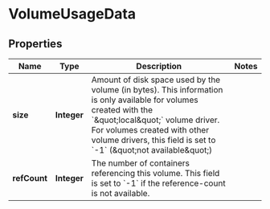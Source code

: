 
# VolumeUsageData

## Properties
Name | Type | Description | Notes
------------ | ------------- | ------------- | -------------
**size** | **Integer** | Amount of disk space used by the volume (in bytes). This information is only available for volumes created with the &#x60;\&quot;local\&quot;&#x60; volume driver. For volumes created with other volume drivers, this field is set to &#x60;-1&#x60; (\&quot;not available\&quot;)  | 
**refCount** | **Integer** | The number of containers referencing this volume. This field is set to &#x60;-1&#x60; if the reference-count is not available.  | 



